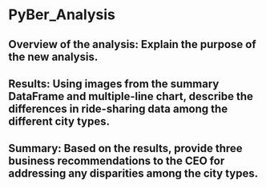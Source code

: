 # PyBer_Analysis

## Overview of the analysis: Explain the purpose of the new analysis.



## Results: Using images from the summary DataFrame and multiple-line chart, describe the differences in ride-sharing data among the different city types.



## Summary: Based on the results, provide three business recommendations to the CEO for addressing any disparities among the city types.

